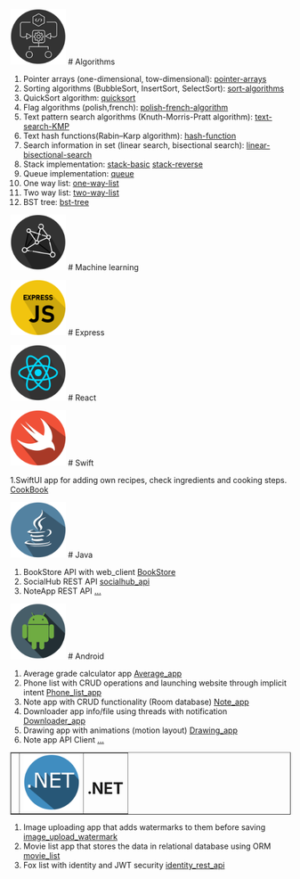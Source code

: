 <!--
# Bigger projects:
 - System Operacyjny (projekt w QtCreator - C++):
 https://github.com/RobertNeat/Operating-System
 - Multi page webste using Bootstrap:
 https://github.com/RobertNeat/City_Gardeners
 - BookStore application (using Java,MySQL, HTML, CSS,Javascript, with micro services)
 https://github.com/RobertNeat/BookStore

 
# Operating systems (Linux / C): 
1. Bash scripts: <span style="color:grey">Lab 4</span>
    * [compact-ifconfig](https://github.com/RobertNeat/compact-ifconfig) (SED/AWK) <span style="color:grey"> 4.6</span>
    * [number-to-graph](https://github.com/RobertNeat/number-to-graph) (AWK) <span style="color:grey"> 4.7</span>
    * [number-to-polynomial](https://github.com/RobertNeat/number-to-polynomial) (SED/AWK) <span style="color:grey"> 4.8</span>
1. [The-Beatles](https://github.com/RobertNeat/The-Beatles) (Makefile) <span style="color:grey">Lab 5 (5.2-5.7)</span>
1. [hello-world-makefile](https://github.com/RobertNeat/hello-world-makefile) <span style="color:grey">Lab 6</span>
1. Multi process communication: <span style="color:grey">Lab 7</span>
    * PART 1:
        * [fork-function](https://github.com/RobertNeat/fork-function) <span style="color:grey"> 7.1</span>
        * [ancestor-descendant](https://github.com/RobertNeat/ancestor-descendant) <span style="color:grey"> 7.2-7.3</span>
        * [orphan-process](https://github.com/RobertNeat/orphan-process) <span style="color:grey"> 7.4</span>
        * [zombie-process](https://github.com/RobertNeat/zombie-process) <span style="color:grey"> 7.5</span>
        * [waiting-ancestor](https://github.com/RobertNeat/waiting-ancestor) <span style="color:grey"> 7.7</span>
        * [random-exit-status](https://github.com/RobertNeat/random-exit-status) <span style="color:grey"> 7.8</span>
        * [system-functions](https://github.com/RobertNeat/system-functions) <span style="color:grey"> 7.9</span>
1. Exit codes: <span style="color:grey">Lab 7</span>
    * PART 2:
        * [signals-sigint-sigquit](https://github.com/RobertNeat/signals-sigint-sigquit) <span style="color:grey"> 7.15</span>
        * [ancestor-active-wait-for-descendant](https://github.com/RobertNeat/ancestor-active-wait-for-descendant) <span style="color:grey"> 7.16</span>
    * PART 3:
        * [client-server-programs](https://github.com/RobertNeat/client-server-programs) (popen)<span style="color:grey"> 7.18</span>
1. FIFO multiprocess communication: <span style="color:grey">Lab 7</span>
    * PART 3:
        * [single(ancestor-descendant)-FIFO_file](https://github.com/RobertNeat/single-ancestor-descendant--FIFO_file) <span style="color:grey"> 7.21</span>
        * [multi(ancestor-descendant)-FIFO_file](https://github.com/RobertNeat/multi-ancestor-descendant--FIFO_file) <span style="color:grey"> 7.22</span>
        * [multi(ancestor-descendant)-FIFO_file-NonBlock](https://github.com/RobertNeat/multi-ancestor-descendant--FIFO_file-NonBlock) <span style="color:grey"> 7.23</span>
1. [x] [Apollo-message-queue](https://github.com/RobertNeat/Apollo-message-queue) <span style="color:grey">Lab 7</span>
- [x] [Disc-usage-monitor](https://github.com/RobertNeat/Disc-usage-monitor) <span style="color:grey">Zaliczeniowe_1 </span>
- [x] [Calculate-cube/square-makefile](https://github.com/RobertNeat/Calculate-cube-square-makefile) <span style="color:grey">Zaliczeniowe_2 </span>


   
# Data structures (C++): 
- przeniesione do nowego

   
# Object-oriented programming (C++): 
1. C/ C++ differences:
    * [c-cpp-differences](https://github.com/RobertNeat/c-cpp-differences)
1. Class and object:
    * [class-object](https://github.com/RobertNeat/class-object)
1. Class methods (variable, pointer, reference):
    * [class-methods](https://github.com/RobertNeat/class-methods)
1. Class memebers and method parameters (this pointer):
    * [class-members-parameters](https://github.com/RobertNeat/class-members-parameters)
1. Hermetization, inheritance:
    * [hermetization-inheritance](https://github.com/RobertNeat/hermetization-inheritance)
1. Polymorphism:
    * [polymorphism](https://github.com/RobertNeat/polymorphism)
1. Class - object relation:
    * [class-object-relation](https://github.com/RobertNeat/class-object-relation)
1. Befriended classes:
    * [befriended-classes](https://github.com/RobertNeat/befriended-classes)
1. Operator overloading:
    * [operator-overloading](https://github.com/RobertNeat/operator-overloading)


# Semester 5:
...


# Semester 6:
...


Semetry 1-4 są raczej przeglądnięte

# Semester 7:
 - SALESFORCE - ...
 - Java - ...

# Platform projects
<table>
 <tr>
  <td align="center">
   <img src="https://cdn.jsdelivr.net/gh/devicons/devicon/icons/androidstudio/androidstudio-original.svg" width="150" height="150"/><br/>
   https://github.com/RobertNeat/Android_projects<br/>
   <strong>Android Studio</strong>
  </td>
  <td>
   <img src="https://cdn.jsdelivr.net/gh/devicons/devicon/icons/java/java-original.svg" width="150" height="150"/><br/>
   https://github.com/RobertNeat/java-project-list
   <br /><strong>Java</strong>
</td>
 </tr>
</table>
-->





<!--Lepsze repo:--->

<img src="https://github.com/RobertNeat/programming_icons/blob/main/algorithm_icon.png" width="100px" height="100px"/> # Algorithms

1. Pointer arrays (one-dimensional, tow-dimensional):
[pointer-arrays](https://github.com/RobertNeat/pointer-arrays)
1. Sorting algorithms (BubbleSort, InsertSort, SelectSort):
[sort-algorithms](https://github.com/RobertNeat/sort-algorithms)
1. QuickSort algorithm:
[quicksort](https://github.com/RobertNeat/quicksort)
1. Flag algorithms (polish,french):
[polish-french-algorithm](https://github.com/RobertNeat/polish-french-algorithm)
1. Text pattern search algorithms (Knuth-Morris-Pratt algorithm):
[text-search-KMP](https://github.com/RobertNeat/text-search-KMP)
1. Text hash functions(Rabin–Karp algorithm):
[hash-function](https://github.com/RobertNeat/hash-function)
1. Search information in set (linear search, bisectional search):
[linear-bisectional-search](https://github.com/RobertNeat/linear-bisectional-search)
1. Stack implementation:
[stack-basic](https://github.com/RobertNeat/stack-implementation)
[stack-reverse](https://github.com/RobertNeat/stack-reverse)
1. Queue implementation:
[queue](https://github.com/RobertNeat/queue)
1. One way list:
[one-way-list](https://github.com/RobertNeat/one-way-list)
1. Two way list:
[two-way-list](https://github.com/RobertNeat/two-way-list)
1. BST tree:
[bst-tree](https://github.com/RobertNeat/bst-tree)

<img src="https://github.com/RobertNeat/programming_icons/blob/main/ai_icon.png" width="100px" height="100px"/> # Machine learning

<img src="https://github.com/RobertNeat/programming_icons/blob/main/express_icon.png" width="100px" height="100px"/> # Express

<img src="https://github.com/RobertNeat/programming_icons/blob/main/react_icon.png" width="100px" height="100px"/> # React

<img src="https://github.com/RobertNeat/programming_icons/blob/main/swift_icon.png" width="100px" height="100px"/> # Swift

1.SwiftUI app for adding own recipes, check ingredients and cooking steps.
[CookBook](https://github.com/RobertNeat/CookBook)

<img src="https://github.com/RobertNeat/programming_icons/blob/main/java_icon.png" width="100px" height="100px"/> # Java
<!--https://github.com/RobertNeat/hashing-example-->

<!--
Projekty Java do ogarnięcia:
priv	https://github.com/RobertNeat/socialhub_api
-->

1. BookStore API with web_client
[BookStore](https://github.com/RobertNeat/BookStore)
1. SocialHub REST API
[socialhub_api](https://github.com/RobertNeat/socialhub_api)
1. NoteApp REST API
[...](https://github.com/404)

<img src="https://github.com/RobertNeat/programming_icons/blob/main/android_icon.png" width="100px" height="100px"/> # Android

1. Average grade calculator app
[Average_app](https://github.com/RobertNeat/Average_app)
1. Phone list with CRUD operations and launching website through implicit intent
[Phone_list_app](https://github.com/RobertNeat/Phone_list_app)
1. Note app with CRUD functionality (Room database)
[Note_app](https://github.com/RobertNeat/Note_app)
1. Downloader app info/file using threads with notification
[Downloader_app](https://github.com/RobertNeat/Downloader_app)
1. Drawing app with animations (motion layout)
[Drawing_app](https://github.com/RobertNeat/Drawing_app)
1. Note app API Client
[...](https://github.com/404)


<table border="none">
 <th border="none">
  <td border="none">
   <img src="https://github.com/RobertNeat/programming_icons/blob/main/net_icon.png" width="100px" height="100px"/>
  </td>
  <td border="none">
   
   # .NET
   
  </td>
 </th>
</table>

1. Image uploading app that adds watermarks to them before saving
[image_upload_watermark](https://github.com/RobertNeat/image_upload_watermark)
1. Movie list app that stores the data in relational database using ORM
[movie_list](https://github.com/RobertNeat/movie_list)
1. Fox list with identity and JWT security
[identity_rest_api](https://github.com/RobertNeat/identity_rest_api)


<!--https://simpleicons.org/?q=swiftui-->
<!--rozwijane listy: https://gist.github.com/scmx/eca72d44afee0113ceb0349dd54a84a2-->
<!--<input type="checkbox" disabled />-->
<!--<input type="checkbox" checked />-->
<!--https://banner.godori.dev/ height:150-->
<!--https://shields.io/-->
<!--https://carbon.now.sh/-->
